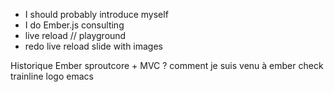 - I should probably introduce myself
- I do Ember.js consulting
- live reload // playground
- redo live reload slide with images


Historique Ember
sproutcore + MVC ?
comment je suis venu à ember
check trainline logo
emacs
